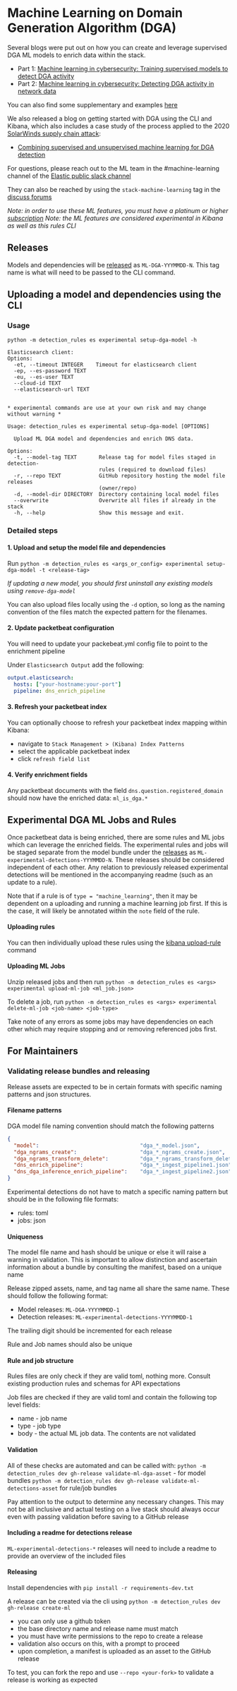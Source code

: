 # Machine Learning on Domain Generation Algorithm (DGA)

Several blogs were put out on how you can create and leverage supervised DGA ML models to enrich data within the stack.
* Part 1: [Machine learning in cybersecurity: Training supervised models to detect DGA activity](https://www.elastic.co/blog/machine-learning-in-cybersecurity-training-supervised-models-to-detect-dga-activity)
* Part 2: [Machine learning in cybersecurity: Detecting DGA activity in network data](https://www.elastic.co/blog/machine-learning-in-cybersecurity-detecting-dga-activity-in-network-data)

You can also find some supplementary and examples [here](https://github.com/elastic/examples/tree/master/Machine%20Learning/DGA%20Detection)

We also released a blog on getting started with DGA using the CLI and Kibana, which also includes a case study of the process applied to the 2020 [SolarWinds supply chain attack](https://www.elastic.co/blog/elastic-security-provides-free-and-open-protections-for-sunburst):
* [Combining supervised and unsupervised machine learning for DGA detection](https://www.elastic.co/blog/supervised-and-unsupervised-machine-learning-for-dga-detection)


For questions, please reach out to the ML team in the #machine-learning channel of the 
[Elastic public slack channel](https://www.elastic.co/blog/join-our-elastic-stack-workspace-on-slack)

They can also be reached by using the `stack-machine-learning` tag in the [discuss forums](https://discuss.elastic.co/tags/c/elastic-stack/stack-machine-learning)

*Note: in order to use these ML features, you must have a platinum or higher [subscription](https://www.elastic.co/subscriptions)*
*Note: the ML features are considered experimental in Kibana as well as this rules CLI*

## Releases

Models and dependencies will be [released](https://github.com/elastic/detection-rules/releases) as `ML-DGA-YYYMMDD-N`.
This tag name is what will need to be passed to the CLI command.

## Uploading a model and dependencies using the CLI

### Usage

```console
python -m detection_rules es experimental setup-dga-model -h

Elasticsearch client:
Options:
  -et, --timeout INTEGER    Timeout for elasticsearch client
  -ep, --es-password TEXT
  -eu, --es-user TEXT
  --cloud-id TEXT
  --elasticsearch-url TEXT


* experimental commands are use at your own risk and may change without warning *

Usage: detection_rules es experimental setup-dga-model [OPTIONS]

  Upload ML DGA model and dependencies and enrich DNS data.

Options:
  -t, --model-tag TEXT       Release tag for model files staged in detection-
                             rules (required to download files)
  -r, --repo TEXT            GitHub repository hosting the model file releases
                             (owner/repo)
  -d, --model-dir DIRECTORY  Directory containing local model files
  --overwrite                Overwrite all files if already in the stack
  -h, --help                 Show this message and exit.

```

### Detailed steps

#### 1. Upload and setup the model file and dependencies

Run `python -m detection_rules es <args_or_config> experimental setup-dga-model -t <release-tag>`

*If updating a new model, you should first uninstall any existing models using `remove-dga-model`*

You can also upload files locally using the `-d` option, so long as the naming convention of the files match the 
expected pattern for the filenames.

#### 2. Update packetbeat configuration

You will need to update your packebeat.yml config file to point to the enrichment pipeline

Under `Elasticsearch Output` add the following:

```yaml
output.elasticsearch:
  hosts: ["your-hostname:your-port"]
  pipeline: dns_enrich_pipeline
```

#### 3. Refresh your packetbeat index

You can optionally choose to refresh your packetbeat index mapping within Kibana:
* navigate to `Stack Management > (Kibana) Index Patterns` 
* select the applicable packetbeat index
* click `refresh field list`

#### 4. Verify enrichment fields

Any packetbeat documents with the field `dns.question.registered_domain` should now have the enriched data:
`ml_is_dga.*`


## Experimental DGA ML Jobs and Rules

Once packetbeat data is being enriched, there are some rules and ML jobs which can leverage the enriched fields. 
The experimental rules and jobs will be staged separate from the model bundle under the [releases](https://github.com/elastic/detection-rules/releases) 
as `ML-experimental-detections-YYYMMDD-N`. These releases should be considered independent of each other. Any relation
to previously released experimental detections will be mentioned in the accompanying readme (such as an update to a rule).

Note that if a rule is of `type = "machine_learning"`, then it may be dependent on a uploading and running a machine
learning job first. If this is the case, it will likely be annotated within the `note` field of the rule.

#### Uploading rules

You can then individually upload these rules using the [kibana upload-rule](../CLI.md#uploading-rules-to-kibana) command

#### Uploading ML Jobs

Unzip released jobs and then run `python -m detection_rules es <args> experimental upload-ml-job <ml_job.json>`

To delete a job, run `python -m detection_rules es <args> experimental delete-ml-job <job-name> <job-type>`

Take note of any errors as some jobs may have dependencies on each other which may require stopping and or removing
referenced jobs first.


## For Maintainers

### Validating release bundles and releasing

Release assets are expected to be in certain formats with specific naming patterns and json structures.

#### Filename patterns

DGA model file naming convention should match the following patterns

```json
{
  "model":                                "dga_*_model.json",
  "dga_ngrams_create":                    "dga_*_ngrams_create.json",
  "dga_ngrams_transform_delete":          "dga_*_ngrams_transform_delete.json",
  "dns_enrich_pipeline":                  "dga_*_ingest_pipeline1.json",
  "dns_dga_inference_enrich_pipeline":    "dga_*_ingest_pipeline2.json"
}
```

Experimental detections do not have to match a specific naming pattern but should be in the following file formats:
* rules: toml
* jobs: json

#### Uniqueness

The model file name and hash should be unique or else it will raise a warning in validation. This is important to allow 
distinction and ascertain information about a bundle by consulting the manifest, based on a unique name

Release zipped assets, name, and tag name all share the same name. These should follow the following format:
* Model releases: `ML-DGA-YYYYMMDD-1`
* Detection releases: `ML-experimental-detections-YYYYMMDD-1`

The trailing digit should be incremented for each release 

Rule and Job names should also be unique

#### Rule and job structure

Rules files are only check if they are valid toml, nothing more. Consult existing production rules and schemas for API 
expectations

Job files are checked if they are valid toml and contain the following top level fields:
* name - job name
* type - job type
* body - the actual ML job data. The contents are not validated

#### Validation

All of these checks are automated and can be called with:
`python -m detection_rules dev gh-release validate-ml-dga-asset` - for model bundles
`python -m detection_rules dev gh-release validate-ml-detections-asset` for rule/job bundles

Pay attention to the output to determine any necessary changes. This may not be all inclusive and actual testing on a 
live stack should always occur even with passing validation before saving to a GitHub release

#### Including a readme for detections release

`ML-experimental-detections-*` releases will need to include a readme to provide an overview of the included files

#### Releasing

Install dependencies with `pip install -r requirements-dev.txt`

A release can be created via the cli using `python -m detection_rules dev gh-release create-ml`

* you can only use a github token
* the base directory name and release name must match
* you must have write permissions to the repo to create a release
* validation also occurs on this, with a prompt to proceed
* upon completion, a manifest is uploaded as an asset to the GitHub release

To test, you can fork the repo and use `--repo <your-fork>` to validate a release is working as expected
